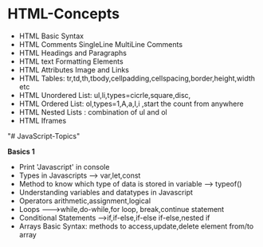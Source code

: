 # HTML-Concepts

- HTML Basic Syntax
- HTML Comments SingleLine MultiLine Comments
- HTML Headings and Paragraphs
- HTML text Formatting Elements
- HTML Attributes Image and Links
- HTML Tables: tr,td,th,tbody,cellpadding,cellspacing,border,height,width etc
- HTML Unordered List: ul,li,types=cicrle,square,disc,
- HTML Ordered List: ol,types=1,A,a,I,i ,start the count from anywhere
- HTML Nested Lists  : combination of ul and ol
- HTML Iframes




"# JavaScript-Topics" 

**Basics 1**
- Print 'Javascript' in console
- Types in Javascripts --> var,let,const
- Method to know which type of data is stored in variable --> typeof()
- Understanding variables and datatypes in Javascript
- Operators arithmetic,assignment,logical
- Loops --->while,do-while,for loop,    break,continue statement
- Conditional Statements -->if,if-else,if-else if-else,nested if
- Arrays Basic Syntax: methods to access,update,delete element from/to array

